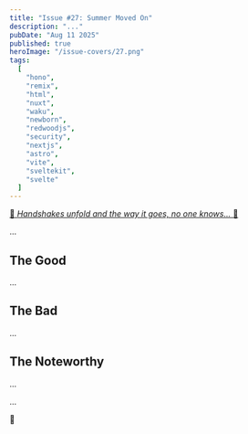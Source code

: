 ```yaml
---
title: "Issue #27: Summer Moved On"
description: "..."
pubDate: "Aug 11 2025"
published: true
heroImage: "/issue-covers/27.png"
tags:
  [
    "hono",
    "remix",
    "html",
    "nuxt",
    "waku",
    "newborn",
    "redwoodjs",
    "security",
    "nextjs",
    "astro",
    "vite",
    "sveltekit",
    "svelte"
  ]
---
```


[🎵 _Handshakes unfold and the way it goes, no one knows..._ 🎵](https://www.youtube.com/watch?v=oVl4qvHuY8g&list=PLYRq_7Yox1jDETeL_YgKUc8DXduCV9jA2&index=28)

...

## The Good

...

## The Bad

...

## The Noteworthy

...

...

👋
